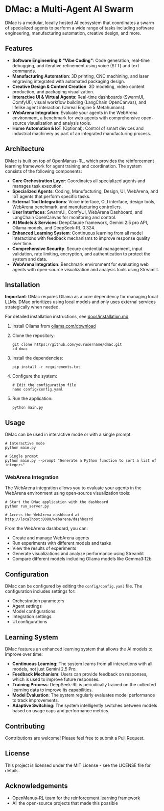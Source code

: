 # DMac: a Multi-Agent AI Swarm

DMac is a modular, locally hosted AI ecosystem that coordinates a swarm of specialized agents to perform a wide range of tasks including software engineering, manufacturing automation, creative design, and more.

## Features

- **Software Engineering & "Vibe Coding"**: Code generation, real-time debugging, and iterative refinement using voice (STT) and text commands.
- **Manufacturing Automation**: 3D printing, CNC machining, and laser engraving integrated with automated packaging design.
- **Creative Design & Content Creation**: 3D modeling, video content production, and packaging visualization.
- **Interactive UI & Virtual Agents**: Real-time dashboards (SwarmUI, ComfyUI), visual workflow building (LangChain OpenCanvas), and lifelike agent interaction (Unreal Engine 5 Metahumans).
- **WebArena Integration**: Evaluate your agents in the WebArena environment, a benchmark for web agents with comprehensive open-source visualization and analysis tools.
- **Home Automation & IoT** (Optional): Control of smart devices and industrial machinery as part of an integrated manufacturing process.

## Architecture

DMac is built on top of OpenManus-RL, which provides the reinforcement learning framework for agent training and coordination. The system consists of the following components:

- **Core Orchestration Layer**: Coordinates all specialized agents and manages task execution.
- **Specialized Agents**: Coding, Manufacturing, Design, UI, WebArena, and IoT agents that perform specific tasks.
- **External Tool Integrations**: Voice interface, CLI interface, design tools, WebArena benchmark, and manufacturing controllers.
- **User Interfaces**: SwarmUI, ComfyUI, WebArena Dashboard, and LangChain OpenCanvas for monitoring and control.
- **AI Models & Services**: DeepClaude framework, Gemini 2.5 pro API, Ollama models, and DeepSeek-RL 0.324.
- **Enhanced Learning System**: Continuous learning from all model interactions with feedback mechanisms to improve response quality over time.
- **Comprehensive Security**: Secure credential management, input validation, rate limiting, encryption, and authentication to protect the system and data.
- **WebArena Integration**: Benchmark environment for evaluating web agents with open-source visualization and analysis tools using Streamlit.

## Installation

**Important**: DMac requires Ollama as a core dependency for managing local LLMs. DMac prioritizes using local models and only uses external services strategically when needed.

For detailed installation instructions, see [docs/installation.md](docs/installation.md).

1. Install Ollama from [ollama.com/download](https://ollama.com/download)
2. Clone the repository:
   ```
   git clone https://github.com/yourusername/dmac.git
   cd dmac
   ```

2. Install the dependencies:
   ```
   pip install -r requirements.txt
   ```

3. Configure the system:
   ```
   # Edit the configuration file
   nano config/config.yaml
   ```

4. Run the application:
   ```
   python main.py
   ```

## Usage

DMac can be used in interactive mode or with a single prompt:

```
# Interactive mode
python main.py

# Single prompt
python main.py --prompt "Generate a Python function to sort a list of integers"
```

### WebArena Integration

The WebArena integration allows you to evaluate your agents in the WebArena environment using open-source visualization tools:

```
# Start the DMac application with the dashboard
python run_server.py

# Access the WebArena dashboard at
http://localhost:8080/webarena/dashboard
```

From the WebArena dashboard, you can:

- Create and manage WebArena agents
- Run experiments with different models and tasks
- View the results of experiments
- Generate visualizations and analyze performance using Streamlit
- Compare different models including Ollama models like Gemma3:12b

## Configuration

DMac can be configured by editing the `config/config.yaml` file. The configuration includes settings for:

- Orchestration parameters
- Agent settings
- Model configurations
- Integration settings
- UI configurations

## Learning System

DMac features an enhanced learning system that allows the AI models to improve over time:

- **Continuous Learning**: The system learns from all interactions with all models, not just Gemini 2.5 Pro.
- **Feedback Mechanism**: Users can provide feedback on responses, which is used to improve future responses.
- **Training Process**: DeepSeek-RL is periodically trained on the collected learning data to improve its capabilities.
- **Model Evaluation**: The system regularly evaluates model performance to track improvements.
- **Adaptive Switching**: The system intelligently switches between models based on usage caps and performance metrics.

## Contributing

Contributions are welcome! Please feel free to submit a Pull Request.

## License

This project is licensed under the MIT License - see the LICENSE file for details.

## Acknowledgements

- OpenManus-RL team for the reinforcement learning framework
- All the open-source projects that made this possible
